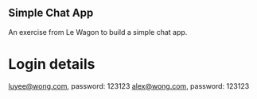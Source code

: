 ## Simple Chat App

An exercise from Le Wagon to build a simple chat app.

# Login details
luyee@wong.com, password: 123123
alex@wong.com, password: 123123
